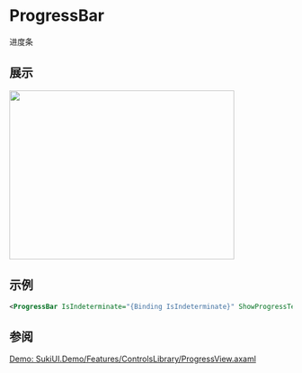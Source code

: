 # ProgressBar

进度条

## 展示

<img src="/controls/progress/progressbar.gif" height="300px" width="400px"/>

## 示例

```xml
<ProgressBar IsIndeterminate="{Binding IsIndeterminate}" ShowProgressText="{Binding IsTextVisible}" Value="{Binding ProgressValue}"/>
```

## 参阅

[Demo: SukiUI.Demo/Features/ControlsLibrary/ProgressView.axaml](https://github.com/kikipoulet/SukiUI/blob/main/SukiUI.Demo/Features/ControlsLibrary/ProgressView.axaml)